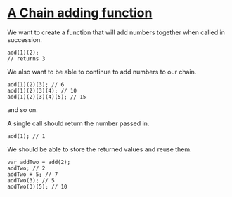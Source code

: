 [A Chain adding function](https://www.codewars.com/kata/539a0e4d85e3425cb0000a88/javascript)
===========

We want to create a function that will add numbers together when called in succession.

```
add(1)(2);
// returns 3
```


We also want to be able to continue to add numbers to our chain.

```
add(1)(2)(3); // 6
add(1)(2)(3)(4); // 10
add(1)(2)(3)(4)(5); // 15
```

and so on.


A single call should return the number passed in.

```
add(1); // 1
```

We should be able to store the returned values and reuse them.

```
var addTwo = add(2);
addTwo; // 2
addTwo + 5; // 7
addTwo(3); // 5
addTwo(3)(5); // 10
```
